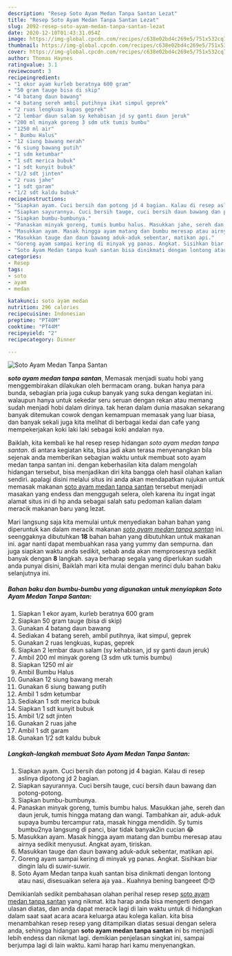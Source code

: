 ```yaml
---
description: "Resep Soto Ayam Medan Tanpa Santan Lezat"
title: "Resep Soto Ayam Medan Tanpa Santan Lezat"
slug: 2092-resep-soto-ayam-medan-tanpa-santan-lezat
date: 2020-12-10T01:43:31.054Z
image: https://img-global.cpcdn.com/recipes/c638e02bd4c269e5/751x532cq70/soto-ayam-medan-tanpa-santan-foto-resep-utama.jpg
thumbnail: https://img-global.cpcdn.com/recipes/c638e02bd4c269e5/751x532cq70/soto-ayam-medan-tanpa-santan-foto-resep-utama.jpg
cover: https://img-global.cpcdn.com/recipes/c638e02bd4c269e5/751x532cq70/soto-ayam-medan-tanpa-santan-foto-resep-utama.jpg
author: Thomas Haynes
ratingvalue: 3.1
reviewcount: 3
recipeingredient:
- "1 ekor ayam kurleb beratnya 600 gram"
- "50 gram tauge bisa di skip"
- "4 batang daun bawang"
- "4 batang sereh ambil putihnya ikat simpul geprek"
- "2 ruas lengkuas kupas geprek"
- "2 lembar daun salam sy kehabisan jd sy ganti daun jeruk"
- "200 ml minyak goreng 3 sdm utk tumis bumbu"
- "1250 ml air"
- " Bumbu Halus"
- "12 siung bawang merah"
- "6 siung bawang putih"
- "1 sdm ketumbar"
- "1 sdt merica bubuk"
- "1 sdt kunyit bubuk"
- "1/2 sdt jinten"
- "2 ruas jahe"
- "1 sdt garam"
- "1/2 sdt kaldu bubuk"
recipeinstructions:
- "Siapkan ayam. Cuci bersih dan potong jd 4 bagian. Kalau di resep aslinya dipotong jd 2 bagian."
- "Siapkan sayurannya. Cuci bersih tauge, cuci bersih daun bawang dan potong-potong."
- "Siapkan bumbu-bumbunya."
- "Panaskan minyak goreng, tumis bumbu halus. Masukkan jahe, sereh dan daun jeruk, tumis hingga matang dan wangi. Tambahkan air, aduk-aduk supaya bumbu tercampur rata, masak hingga mendidih. Sy tumis bumbu2nya langsung di panci, biar tidak banyak2in cucian 😂"
- "Masukkan ayam. Masak hingga ayam matang dan bumbu meresap atau airnya sedikit menyusut. Angkat ayam, tiriskan."
- "Masukkan tauge dan daun bawang aduk-aduk sebentar, matikan api."
- "Goreng ayam sampai kering di minyak yg panas. Angkat. Sisihkan biar dingin lalu di suwir-suwir."
- "Soto Ayam Medan tanpa kuah santan bisa dinikmati dengan lontong atau nasi, disesuaikan selera aja yaa.. Kuahnya bening bangeeet 😍😍"
categories:
- Resep
tags:
- soto
- ayam
- medan

katakunci: soto ayam medan 
nutrition: 296 calories
recipecuisine: Indonesian
preptime: "PT40M"
cooktime: "PT44M"
recipeyield: "2"
recipecategory: Dinner

---
```



![Soto Ayam Medan Tanpa Santan](https://img-global.cpcdn.com/recipes/c638e02bd4c269e5/751x532cq70/soto-ayam-medan-tanpa-santan-foto-resep-utama.jpg)

<b><i>soto ayam medan tanpa santan</i></b>, Memasak menjadi suatu hobi yang menggembirakan dilakukan oleh bermacam orang. bukan hanya para bunda, sebagian pria juga cukup banyak yang suka dengan kegiatan ini. walaupun hanya untuk sekedar seru seruan dengan rekan atau memang sudah menjadi hobi dalam dirinya. tak heran dalam dunia masakan sekarang banyak ditemukan cowok dengan kemampuan memasak yang luar biasa, dan banyak sekali juga kita melihat di berbagai kedai dan cafe yang mempekerjakan koki laki laki sebagai koki andalan nya.



Baiklah, kita kembali ke hal resep resep hidangan <i>soto ayam medan tanpa santan</i>. di antara kegiatan kita, bisa jadi akan terasa menyenangkan bila sejenak anda memberikan sebagian waktu untuk membuat soto ayam medan tanpa santan ini. dengan keberhasilan kita dalam mengolah hidangan tersebut, bisa menjadikan diri kita bangga oleh hasil olahan kalian sendiri. apalagi disini melalui situs ini anda akan mendapatkan rujukan untuk memasak makanan <u>soto ayam medan tanpa santan</u> tersebut menjadi masakan yang endess dan menggugah selera, oleh karena itu ingat ingat alamat situs ini di hp anda sebagai salah satu pedoman kalian dalam meracik makanan baru yang lezat.


Mari langsung saja kita memulai untuk menyediakan bahan bahan yang diperuntuk kan dalam meracik makanan <u><i>soto ayam medan tanpa santan</i></u> ini. seenggaknya dibutuhkan <b>18</b> bahan bahan yang dibutuhkan untuk makanan ini. agar nanti dapat membuahkan rasa yang yummy dan sempurna. dan juga siapkan waktu anda sedikit, sebab anda akan memprosesnya sedikit banyak dengan <b>8</b> langkah. saya berharap segala yang diperlukan sudah anda punyai disini, Baiklah mari kita mulai dengan merinci dulu bahan baku selanjutnya ini.

<!--inarticleads1-->

##### Bahan baku dan bumbu-bumbu yang digunakan untuk menyiapkan Soto Ayam Medan Tanpa Santan:

1. Siapkan 1 ekor ayam, kurleb beratnya 600 gram
1. Siapkan 50 gram tauge (bisa di skip)
1. Gunakan 4 batang daun bawang
1. Sediakan 4 batang sereh, ambil putihnya, ikat simpul, geprek
1. Gunakan 2 ruas lengkuas, kupas, geprek
1. Siapkan 2 lembar daun salam (sy kehabisan, jd sy ganti daun jeruk)
1. Ambil 200 ml minyak goreng (3 sdm utk tumis bumbu)
1. Siapkan 1250 ml air
1. Ambil  Bumbu Halus
1. Gunakan 12 siung bawang merah
1. Gunakan 6 siung bawang putih
1. Ambil 1 sdm ketumbar
1. Sediakan 1 sdt merica bubuk
1. Siapkan 1 sdt kunyit bubuk
1. Ambil 1/2 sdt jinten
1. Gunakan 2 ruas jahe
1. Ambil 1 sdt garam
1. Gunakan 1/2 sdt kaldu bubuk




<!--inarticleads2-->

##### Langkah-langkah membuat Soto Ayam Medan Tanpa Santan:

1. Siapkan ayam. Cuci bersih dan potong jd 4 bagian. Kalau di resep aslinya dipotong jd 2 bagian.
1. Siapkan sayurannya. Cuci bersih tauge, cuci bersih daun bawang dan potong-potong.
1. Siapkan bumbu-bumbunya.
1. Panaskan minyak goreng, tumis bumbu halus. Masukkan jahe, sereh dan daun jeruk, tumis hingga matang dan wangi. Tambahkan air, aduk-aduk supaya bumbu tercampur rata, masak hingga mendidih. Sy tumis bumbu2nya langsung di panci, biar tidak banyak2in cucian 😂
1. Masukkan ayam. Masak hingga ayam matang dan bumbu meresap atau airnya sedikit menyusut. Angkat ayam, tiriskan.
1. Masukkan tauge dan daun bawang aduk-aduk sebentar, matikan api.
1. Goreng ayam sampai kering di minyak yg panas. Angkat. Sisihkan biar dingin lalu di suwir-suwir.
1. Soto Ayam Medan tanpa kuah santan bisa dinikmati dengan lontong atau nasi, disesuaikan selera aja yaa.. Kuahnya bening bangeeet 😍😍




Demikianlah sedikit pembahasan olahan perihal resep resep <u>soto ayam medan tanpa santan</u> yang nikmat. kita harap anda bisa mengerti dengan ulasan diatas, dan anda dapat meracik lagi di lain waktu untuk di hidangkan dalam saat saat acara acara keluarga atau kolega kalian. kita bisa menambahkan resep resep yang ditampilkan diatas sesuai dengan selera anda, sehingga hidangan <b>soto ayam medan tanpa santan</b> ini bs menjadi lebih endess dan nikmat lagi. demikian penjelasan singkat ini, sampai berjumpa lagi di lain waktu. kami harap hari kamu menyenangkan.
